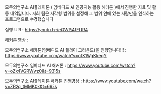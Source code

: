 모두의연구소 AI플레이톤 ( 임베디드 AI 인공지능 활용 해커톤 )에서 진행한 자료 및 활동 내역입니다.
저희 팀은 사각형 범위를 설정해 그 범위 안에 있는 사람만을 인식하는 프로그램으로 수정했습니다.

실행 URL: https://youtu.be/eQWPj4fFUR4

해커톤 영상 : 

모두의연구소 해커톤(임베디드 AI 플레이 그라운드)을 진행합니다!!! : https://www.youtube.com/watch?v=otX1WgKkeqY

모두의연구소 임베디드 AI 해커톤 : https://www.youtube.com/watch?v=oZx4VGRWwz0&t=9315s

모두의연구소 AI플레이톤 해커톤 진행영상 : https://www.youtube.com/watch?v=ZR2q_tMMKCk&t=693s
